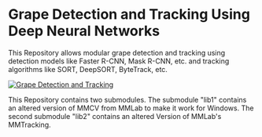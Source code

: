 # Grape Detection and Tracking Using Deep Neural Networks
This Repository allows modular grape detection and tracking using detection models like Faster R-CNN, Mask R-CNN, etc. and tracking algorithms like SORT, DeepSORT, ByteTrack, etc. 

[![Grape Detection and Tracking](https://jmp.sh/s/SAF9DBAjWNfwSKXCztF2.gif)](https://www.youtube.com/watch?v=QXpD1_R7mbo)



This Repository contains two submodules. The submodule "lib1" contains an altered version of MMCV from MMLab to make it work for Windows. The second submodule "lib2" contains an altered Version of MMLab's MMTracking.

